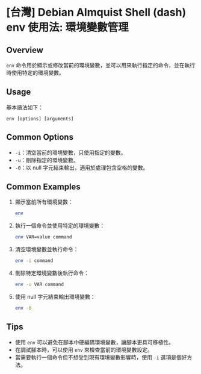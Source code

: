 # [台灣] Debian Almquist Shell (dash) env 使用法: 環境變數管理

## Overview
`env` 命令用於顯示或修改當前的環境變數，並可以用來執行指定的命令，並在執行時使用特定的環境變數。

## Usage
基本語法如下：
```
env [options] [arguments]
```

## Common Options
- `-i`：清空當前的環境變數，只使用指定的變數。
- `-u`：刪除指定的環境變數。
- `-0`：以 null 字元結束輸出，適用於處理包含空格的變數。

## Common Examples

1. 顯示當前所有環境變數：
   ```sh
   env
   ```

2. 執行一個命令並使用特定的環境變數：
   ```sh
   env VAR=value command
   ```

3. 清空環境變數並執行命令：
   ```sh
   env -i command
   ```

4. 刪除特定環境變數後執行命令：
   ```sh
   env -u VAR command
   ```

5. 使用 null 字元結束輸出環境變數：
   ```sh
   env -0
   ```

## Tips
- 使用 `env` 可以避免在腳本中硬編碼環境變數，讓腳本更具可移植性。
- 在調試腳本時，可以使用 `env` 來檢查當前的環境變數設定。
- 當需要執行一個命令但不想受到現有環境變數影響時，使用 `-i` 選項是個好方法。